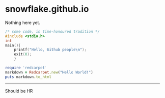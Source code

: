 # snowflake.github.io


Nothing here yet.

```c
/* some code, in time-honoured tradition */
#include <stdio.h>
int
main(){
    printf("Hello, Github people\n");
    exit(0);
    }
```    

```ruby
require 'redcarpet'
markdown = Redcarpet.new("Hello World!")
puts markdown.to_html
```

---
Should be HR 
    
